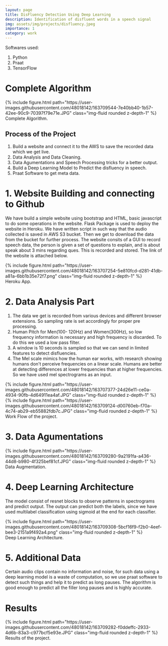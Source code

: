 ```yaml
---
layout: page
title: DisFluency Detection Using Deep Learning
description: Identification of disfluent words in a speech signal
img: assets/img/projects/disfluency.jpeg
importance: 1
category: work
---
```


Softwares used:
1.  Python 
2.  Praat
3.  TensorFlow

# Complete Algorithm 

<div class="row mt-3">
    <div class="col-sm mt-3 mt-md-0">
        {% include figure.html path="https://user-images.githubusercontent.com/48018142/163709544-7e40bb40-1b57-42ee-90c9-70397f79e71e.JPG" class="img-fluid rounded z-depth-1" %}
    </div>
</div>
<div class="caption">
    Complete Algorithm.
</div>


## Process of the Project

1.  Build a website and connect it to the AWS to save the recorded data which we get live.
2.  Data Analysis and Data Cleaning.
3.  Data Agumentations and Speech Processing tricks for a better output.
4.  Build a Deep Learning Model to Predict the disfluency in speech.
5.  Praat Software to get meta data.



# 1. Website Building and connecting to Github
We have build a simple website using bootstrap and HTML, basic javascript to do some operations in the website. Flask Package is used to deploy the website in Heroku. We have written script in such way that the audio collected is saved in AWS S3 bucket. Then we get to download the data from the bucket for further process. The website consits of  a GUI to record speech data, the person is given a set of questions to explain, and is about speak about 3 mins regarding ques. This is recorded and stored. 
The link of the website is attached below. 



<div class="row mt-3">
    <div class="col-sm mt-3 mt-md-0">
        {% include figure.html path="https://user-images.githubusercontent.com/48018142/163707254-5e810fcd-d281-41db-a81a-6bb1b35e72f7.png" class="img-fluid rounded z-depth-1" %}
    </div>
</div>
<div class="caption">
    Heroku App.
</div>

# 2. Data Analysis Part

1.  The data we get is recorded from various devices and different browser extensions. So sampling rate is set accordingly for proper pre processing.
2.  Human Pitch for Men(100- 120Hz) and Women(300Hz), so low frequency information is necessary and high frequency is discarded. To do this we used a low pass filter.
3.  A window is 10 seconds is sampled so that we can send in limited features to detect disfluencies.
4.  The Mel scale mimics how the human ear works, with research showing humans don't perceive frequencies on a linear scale. Humans are better at detecting differences at lower frequencies than at higher frequencies. So we have used mel spectrograms as an input.


<div class="row mt-3">
    <div class="col-sm mt-3 mt-md-0">
        {% include figure.html path="https://user-images.githubusercontent.com/48018142/163707377-24d26e11-ce0a-4934-90fb-4d64911ea4af.JPG" class="img-fluid rounded z-depth-1" %}
    </div>
    <div class="col-sm mt-3 mt-md-0">
        {% include figure.html path="https://user-images.githubusercontent.com/48018142/163709124-d00760eb-f70a-4c74-ab29-eb55882fdb7c.JPG" class="img-fluid rounded z-depth-1" %}
    </div>
</div>
<div class="caption">
    Work Flow of the project.
</div>




# 3. Data Agumentations
<div class="row mt-3">
    <div class="col-sm mt-3 mt-md-0">
        {% include figure.html path="https://user-images.githubusercontent.com/48018142/163709280-9a2191fa-a436-44d8-b980-4f325bef81cf.JPG" class="img-fluid rounded z-depth-1" %}
    </div>
</div>
<div class="caption">
    Data Augmentation.
</div>

# 4. Deep Learning Architecture
The model consist of resnet blocks to observe patterns in spectrograms and predict output. The output can predict both the labels, since we have used multilabel classification using sigmoid at the end for each classifier.
<div class="row mt-3">
    <div class="col-sm mt-3 mt-md-0">
        {% include figure.html path="https://user-images.githubusercontent.com/48018142/163709308-5bcf16f9-f2b0-4eef-bee3-2151a9f492a4.png" class="img-fluid rounded z-depth-1" %}
    </div>
</div>
<div class="caption">
    Deep Learning Architecture.
</div>

# 5. Additional Data
Certain audio clips contain no information and noise, for such data using a deep learning model is a waste of computation, so we use praat software to detect such things and help it to predict as long pauses. The algorithm is good enough to predict all the filler long pauses and is highly accurate.


# Results
<div class="row mt-3">
    <div class="col-sm mt-3 mt-md-0">
        {% include figure.html path="https://user-images.githubusercontent.com/48018142/163709282-f0ddeffc-2933-4d6b-83a3-c977bcf5e93e.JPG" class="img-fluid rounded z-depth-1" %}
    </div>
</div>
<div class="caption">
    Results of the project.
</div>
